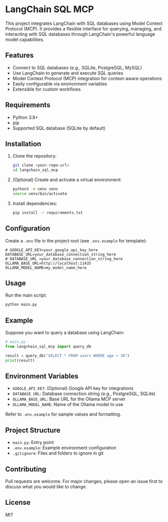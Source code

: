 # LangChain SQL MCP

This project integrates LangChain with SQL databases using Model Context Protocol (MCP). It provides a flexible interface for querying, managing, and interacting with SQL databases through LangChain's powerful language model capabilities.

## Features
- Connect to SQL databases (e.g., SQLite, PostgreSQL, MySQL)
- Use LangChain to generate and execute SQL queries
- Model Context Protocol (MCP) integration for context-aware operations
- Easily configurable via environment variables
- Extensible for custom workflows

## Requirements
- Python 3.8+
- pip
- Supported SQL database (SQLite by default)

## Installation
1. Clone the repository:
   ```bash
   git clone <your-repo-url>
   cd langchain_sql_mcp
   ```
2. (Optional) Create and activate a virtual environment:
   ```bash
   python3 -m venv venv
   source venv/bin/activate
   ```
3. Install dependencies:
   ```bash
   pip install -r requirements.txt
   ```

## Configuration

Create a `.env` file in the project root (see `.env.example` for template):

```
# GOOGLE_API_KEY=your_google_api_key_here
DATABASE_URL=your_database_connection_string_here
# DATABASE_URL =your_database_connection_string_here
OLLAMA_BASE_URL=http://localhost:11435
OLLAMA_MODEL_NAME=my_model_name_here
```

## Usage
Run the main script:
```bash
python main.py
```

## Example
Suppose you want to query a database using LangChain:
```python
# main.py
from langchain_sql_mcp import query_db

result = query_db("SELECT * FROM users WHERE age > 30")
print(result)
```


## Environment Variables
- `GOOGLE_API_KEY`: (Optional) Google API key for integrations
- `DATABASE_URL`: Database connection string (e.g., PostgreSQL, SQLite)
- `OLLAMA_BASE_URL`: Base URL for the Ollama MCP server
- `OLLAMA_MODEL_NAME`: Name of the Ollama model to use

Refer to `.env.example` for sample values and formatting.

## Project Structure
- `main.py`: Entry point
- `.env.example`: Example environment configuration
- `.gitignore`: Files and folders to ignore in git

## Contributing
Pull requests are welcome. For major changes, please open an issue first to discuss what you would like to change.

## License
MIT
